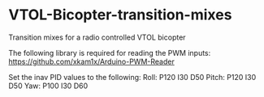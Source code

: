 # VTOL-Bicopter-transition-mixes
Transition mixes for a radio controlled VTOL bicopter

The following library is required for reading the PWM inputs:
https://github.com/xkam1x/Arduino-PWM-Reader

Set the inav PID values to the following:
Roll: P120 I30 D50
Pitch: P120 I30 D50
Yaw: P100 I30 D60
